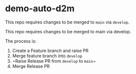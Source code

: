 demo-auto-d2m
===

This repo requires changes to be merged to `main` via `develop`. 


This repo requires changes to be merged to main via develop.

The process is:

1. Create a Feature branch and raise PR
2. Merge feature branch into `develop`
3. ~Raise Release PR from `develop` to `main`~
4. Merge Release PR
